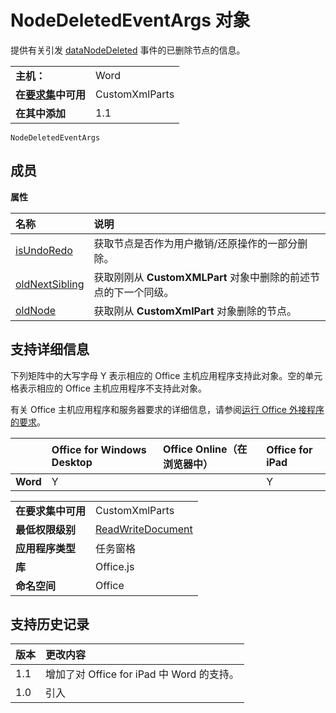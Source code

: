 
# NodeDeletedEventArgs 对象
提供有关引发 [dataNodeDeleted](../../reference/shared/customxmlpart.datanodedeleted.event.md) 事件的已删除节点的信息。

|||
|:-----|:-----|
|**主机：**|Word|
|**在[要求集](../../docs/overview/specify-office-hosts-and-api-requirements.md)中可用**|CustomXmlParts|
|**在其中添加**|1.1|

```
NodeDeletedEventArgs
```


## 成员


**属性**


|**名称**|**说明**|
|:-----|:-----|
|[isUndoRedo](../../reference/shared/customxmlpart.isundoredo.md)|获取节点是否作为用户撤销/还原操作的一部分删除。|
|[oldNextSibling](../../reference/shared/customxmlpart.oldnextsibling.md)|获取刚刚从  **CustomXMLPart** 对象中删除的前述节点的下一个同级。|
|[oldNode](../../reference/shared/customxmlpart.oldnode.md)|获取刚从  **CustomXmlPart** 对象删除的节点。|

## 支持详细信息


下列矩阵中的大写字母 Y 表示相应的 Office 主机应用程序支持此对象。空的单元格表示相应的 Office 主机应用程序不支持此对象。

有关 Office 主机应用程序和服务器要求的详细信息，请参阅[运行 Office 外接程序的要求](../../docs/overview/requirements-for-running-office-add-ins.md)。



||**Office for Windows Desktop**|**Office Online（在浏览器中）**|**Office for iPad**|
|:-----|:-----|:-----|:-----|
|**Word**|Y||Y|

|||
|:-----|:-----|
|**在要求集中可用**|CustomXmlParts|
|**最低权限级别**|[ReadWriteDocument](../../docs/develop/requesting-permissions-for-api-use-in-content-and-task-pane-add-ins.md)|
|**应用程序类型**|任务窗格|
|**库**|Office.js|
|**命名空间**|Office|

## 支持历史记录




|**版本**|**更改内容**|
|:-----|:-----|
|1.1|增加了对 Office for iPad 中 Word 的支持。|
|1.0|引入|
